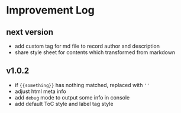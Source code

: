 # Improvement Log

## next version

* add custom tag for md file to record author and description
* share style sheet for contents which transformed from markdown

## v1.0.2

* if `{{something}}` has nothing matched, replaced with `''`
* adjust html meta info
* add `debug` mode to output some info in console
* add default ToC style and label tag style
